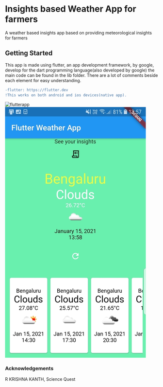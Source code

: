 # Insights based Weather App for farmers

A weather based insights app based on providing meteorological insights for farmers 

## Getting Started

This app is made using flutter, an app development framework, by google, develop for the dart programming language(also developed by google)
the main code can be found in the lib folder. There are a lot of comments beside each element for easy understanding.

```diff
-flutter: https://flutter.dev
!This works on both android and ios devices(native app).
```

![flutterapp](https://cms-assets.tutsplus.com/uploads/users/362/posts/31624/preview_image/flutter1.jpg?raw=true "Title")
![flutterapp](Webp.net-resizeimage.jpg?raw=true "Title")


### Acknowledgements
R KRISHNA KANTH, Science Quest
